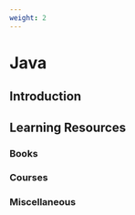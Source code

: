 ```yaml
---
weight: 2
---
```


# Java

## Introduction

## Learning Resources

### Books

### Courses

### Miscellaneous

